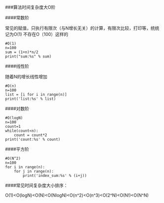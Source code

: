 
###算法时间复杂度大O阶

####常数阶

常见的赋值，只执行有限次（与N增长无关）的计算，有限次比较，打印等，统统记为O(1) 不存在O（100）这样的
```
#O(1)
n=100
sum = (1+n)*n/2
print("sum:%s" % sum)

```

####线性阶

随着N的增长线性增加
```
#O(n)
n=100
list = [i for i in range(n)]
print('list:%s' % list)
```

####对数阶

```
#O(logN)
n=100
count=1
while(count<n):
    count = count*2
print('count:%s' % count)
```


####平方阶

```
#O(N^2)
n=100
for i in range(n):
    for j in range(n):        
        print('index_sum:%s' % (i+j))
```


####常见时间复杂度大小排序：

O(1)<O(logN)<O(N)<O(NlogN)<O(n^2)<O(n^3)<O(2^N)<O(N!)<O(N^N)